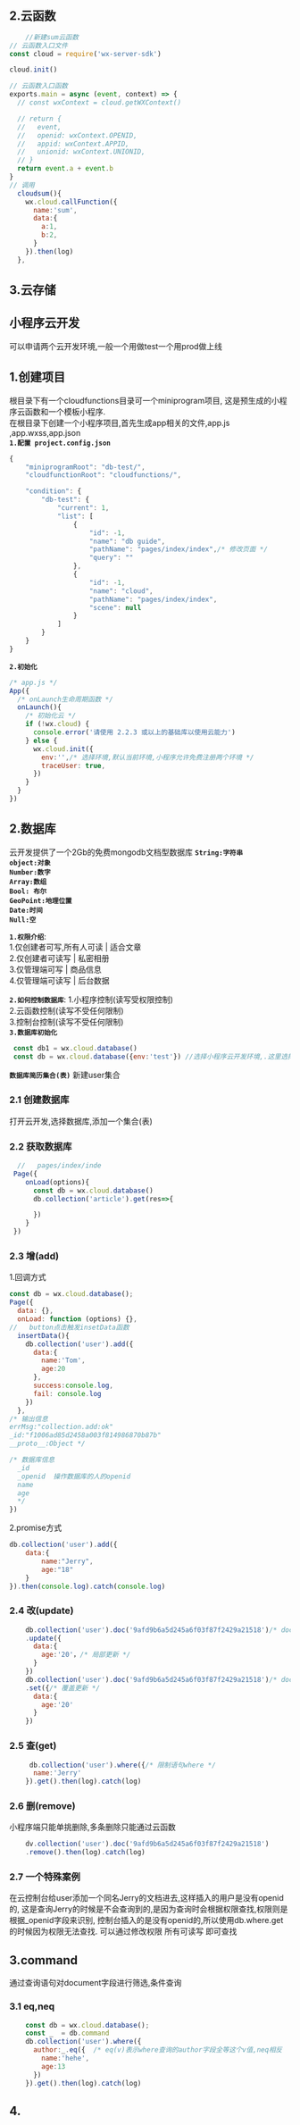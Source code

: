 

## 2.云函数
```js
    //新建sum云函数
// 云函数入口文件
const cloud = require('wx-server-sdk')

cloud.init()

// 云函数入口函数
exports.main = async (event, context) => {
  // const wxContext = cloud.getWXContext()

  // return {
  //   event,
  //   openid: wxContext.OPENID,
  //   appid: wxContext.APPID,
  //   unionid: wxContext.UNIONID,
  // }
  return event.a + event.b
}
// 调用
  cloudsum(){
    wx.cloud.callFunction({
      name:'sum',
      data:{
        a:1,
        b:2,
      }
    }).then(log)
  },
```

## 3.云存储

## 小程序云开发
可以申请两个云开发环境,一般一个用做test一个用prod做上线
## 1.创建项目
根目录下有一个cloudfunctions目录可一个miniprogram项目,
这是预生成的小程序云函数和一个模板小程序.  
在根目录下创建一个小程序项目,首先生成app相关的文件,app.js
,app.wxss,app.json  
**`1.配置 project.config.json`**
```js
{
	"miniprogramRoot": "db-test/",
	"cloudfunctionRoot": "cloudfunctions/",

	"condition": {
		"db-test": {
			"current": 1,
			"list": [
				{
					"id": -1,
					"name": "db guide",
					"pathName": "pages/index/index",/* 修改页面 */
					"query": ""
				},
				{
					"id": -1,
					"name": "cloud",
					"pathName": "pages/index/index",
					"scene": null
				}
			]
		}
	}
}
```
**`2.初始化`**
```js
/* app.js */
App({
  /* onLaunch生命周期函数 */
  onLaunch(){
    /* 初始化云 */
    if (!wx.cloud) {
      console.error('请使用 2.2.3 或以上的基础库以使用云能力')
    } else {
      wx.cloud.init({
        env:'',/* 选择环境,默认当前环境,小程序允许免费注册两个环境 */
        traceUser: true,
      })
    }
  }
})
```
## 2.数据库
云开发提供了一个2Gb的免费mongodb文档型数据库
**`String:字符串 `**    
**`object:对象`**  
**`Number:数字`**   
**`Array:数组`**    
**`Bool: 布尔`**   
**`GeoPoint:地理位置`**    
**`Date:时间`**   
**`Null:空`**  

**`1.权限介绍`**:  
1.仅创建者可写,所有人可读  |  适合文章  
2.仅创建者可读写          |  私密相册  
3.仅管理端可写            |  商品信息  
4.仅管理端可读写           |   后台数据  

**`2.如何控制数据库`**:
1.小程序控制(读写受权限控制)  
2.云函数控制(读写不受任何限制)  
3.控制台控制(读写不受任何限制)   
**`3.数据库初始化`**
```js
 const db1 = wx.cloud.database() 
 const db = wx.cloud.database({env:'test'}) //选择小程序云开发环境,.这里选择test环境
```
**`数据库简历集合(表)`**
新建user集合  
### 2.1 创建数据库
打开云开发,选择数据库,添加一个集合(表)
### 2.2 获取数据库
```js
  //   pages/index/inde
 Page({
    onLoad(options){
      const db = wx.cloud.database()
      db.collection('article').get(res=>{

      })
    }
 })

```
### 2.3 增(add)
1.回调方式
```js
const db = wx.cloud.database();
Page({
  data: {},
  onLoad: function (options) {},
//   button点击触发insetData函数
  insertData(){
    db.collection('user').add({
      data:{
        name:'Tom',
        age:20
      },
      success:console.log, 
      fail: console.log
    })
  },
/* 输出信息
errMsg:"collection.add:ok"
_id:"f1006ad85d2458a003f814986870b87b"
__proto__:Object */

/* 数据库信息 
  _id 
  _openid  操作数据库的人的openid
  name 
  age 
  */
})
```
2.promise方式
```js
db.collection('user').add({
    data:{
        name:"Jerry",
        age:"18"
    }
}).then(console.log).catch(console.log)
```
### 2.4 改(update)
```js
    db.collection('user').doc('9afd9b6a5d245a6f03f87f2429a21518')/* doc限制语句 查找id为 */
    .update({
      data:{
        age:'20'，/* 局部更新 */
      }
    })
    db.collection('user').doc('9afd9b6a5d245a6f03f87f2429a21518')/* doc限制语句 查找id为 */
    .set({/* 覆盖更新 */
      data:{
        age:'20'
      }
    })
```
### 2.5 查(get)
```js
     db.collection('user').where({/* 限制语句where */
      name:'Jerry'
    }).get().then(log).catch(log)
```

### 2.6 删(remove)
小程序端只能单挑删除,多条删除只能通过云函数
```js
    dv.collection('user').doc('9afd9b6a5d245a6f03f87f2429a21518')
    .remove().then(log).catch(log)
```

### 2.7 一个特殊案例
在云控制台给user添加一个同名Jerry的文档进去,这样插入的用户是没有openid的,
这是查询Jerry的时候是不会查询到的,是因为查询时会根据权限查找,权限则是根据_openid字段来识别,
控制台插入的是没有openid的,所以使用db.where.get的时候因为权限无法查找.
可以通过修改权限 所有可读写 即可查找


## 3.command
通过查询语句对document字段进行筛选,条件查询
### 3.1 eq,neq
```js
    const db = wx.cloud.database();
    const _  = db.command 
    db.collection('user').where({
      author:_.eq({  /* eq(v)表示where查询的author字段全等这个v值,neq相反   */
        name:'hehe',  
        age:13
      })
    }).get().then(log).catch(log)
```
## 4.
